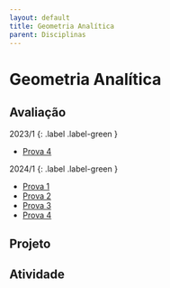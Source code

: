 ```yaml
---
layout: default
title: Geometria Analítica
parent: Disciplinas
---
```


# Geometria Analítica

## Avaliação

2023/1
{: .label .label-green }
- [Prova 4](avaliacao/2023/1/prova4.pdf)

2024/1
{: .label .label-green }
- [Prova 1](avaliacao/2024/1/prova1.pdf)
- [Prova 2](avaliacao/2024/1/prova2.pdf)
- [Prova 3](avaliacao/2024/1/prova3.pdf)
- [Prova 4](avaliacao/2024/1/prova4.pdf)

## Projeto

## Atividade


